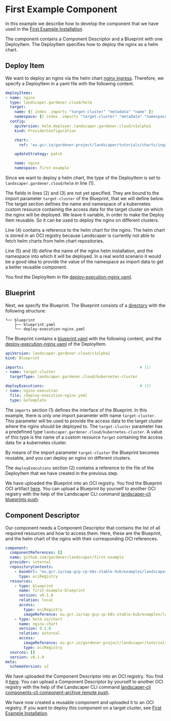 # First Example Component

In this example we describe how to develop the component that we have used in the
[First Example Installation](./first_example_installation.md).

The component contains a Component Descriptor and a Blueprint with one DeployItem. The DeployItem specifies how to 
deploy the nginx as a helm chart.

## Deploy Item

We want to deploy an nginx via the helm chart [nginx ingress](https://github.com/kubernetes/ingress-nginx/tree/master/charts/ingress-nginx).
Therefore, we specify a DeployItem in a yaml file with the following content.

```yaml
deployItems:
- name: nginx
  type: landscaper.gardener.cloud/helm                                                             # (1)
  target:
    name: {{ index .imports "target-cluster" "metadata" "name" }}                                  # (2)
    namespace: {{ index .imports "target-cluster" "metadata" "namespace" }}                        # (3)
  config:
    apiVersion: helm.deployer.landscaper.gardener.cloud/v1alpha1
    kind: ProviderConfiguration

    chart:
      ref: "eu.gcr.io/gardener-project/landscaper/tutorials/charts/ingress-nginx:v0.1.0"           # (4)

    updateStrategy: patch

    name: nginx                                                                                    # (5)
    namespace: first-example                                                                       # (6)
```

Since we want to deploy a helm chart, the type of the DeployItem is set to `landscaper.gardener.cloud/helm` in line (1).

The fields in lines (2) and (3) are not yet specified. They are bound to the import parameter `target-cluster` of the 
Blueprint, that we will define below. The target section defines the name and namespace of a kubernetes custom resource
containing the access data for the target cluster on which the nginx will be deployed. We leave it variable, in order 
to make the Deploy Item reusable. So it can be used to deploy the nginx on different clusters. 

Line (4) contains a reference to the helm chart for the nginx. The helm chart is stored in an OCI registry because 
Landscaper is currently not able to fetch helm charts from helm chart repositories.

Line (5) and (6) define the name of the nginx helm installation, and the namespace into which it will be deployed. In a 
real world scenario it would be a good idea to provide the value of the namespace as import data to get a better 
reusable component.

You find the DeployItem in file [deploy-execution-nginx.yaml](./resources/blueprint/deploy-execution-nginx.yaml).

## Blueprint

Next, we specify the Blueprint. The Blueprint consists of a [directory](./resources/blueprint) with the following 
structure:

```
└── blueprint
    ├── blueprint.yaml
    └── deploy-execution-nginx.yaml
```

The Blueprint contains a
[blueprint.yaml](./resources/blueprint/blueprint.yaml) with the following content, and the 
[deploy-execution-nginx.yaml](./resources/blueprint/deploy-execution-nginx.yaml) of the DeployItem. 
 
```yaml
apiVersion: landscaper.gardener.cloud/v1alpha1
kind: Blueprint

imports:                                                   # (1)
- name: target-cluster
  targetType: landscaper.gardener.cloud/kubernetes-cluster 

deployExecutions:                                          # (2)
- name: nginx-execution 
  file: /deploy-execution-nginx.yaml
  type: GoTemplate
```

The `imports` section (1) defines the interface of the Blueprint. In this example, there is only one import parameter 
with name `target-cluster`. This parameter will be used to provide the access data to the target cluster where the 
nginx should be deployed to. The `target-cluster` parameter has a predefined type 
`landscaper.gardener.cloud/kubernetes-cluster`. A value of this type is the name of a custom resource `Target` 
containing the access data for a kubernetes cluster.

By means of the import parameter `target-cluster` the Blueprint becomes reusable, and you can deploy an nginx on different 
clusters.

The `deployExecutions` section (2) contains a reference to the file of the DeployItem that we have created in the 
previous step. 

We have uploaded the Blueprint into an OCI registry. You find the Blueprint OCI artifact 
[here](https://eu.gcr.io/sap-gcp-cp-k8s-stable-hub/examples/landscaper/docs/blueprints/github.com/gardener/landscaper/first-example).
You can upload a Blueprint by yourself to another OCI registry with the help of the Landscaper CLI command 
[landscaper-cli blueprints push](https://github.com/gardener/landscapercli/blob/master/docs/reference/landscaper-cli_blueprints_push.md).

## Component Descriptor

Our component needs a Component Descriptor that contains the list of all required resources and how to access them.
Here, these are the Blueprint, and the helm chart of the nginx with their corresponding OCI references.

```yaml
component:
  componentReferences: []
  name: github.com/gardener/landscaper/first-example
  provider: internal
  repositoryContexts:
    - baseUrl: "eu.gcr.io/sap-gcp-cp-k8s-stable-hub/examples/landscaper/docs"
      type: ociRegistry
  resources:
    - type: blueprint
      name: first-example-blueprint
      version: v0.1.0
      relation: local
      access:
        type: ociRegistry
        imageReference: eu.gcr.io/sap-gcp-cp-k8s-stable-hub/examples/landscaper/docs/blueprints/github.com/gardener/landscaper/first-example:v0.1.0
    - type: helm.io/chart
      name: nginx-chart
      version: 0.1.0
      relation: external
      access:
        imageReference: eu.gcr.io/gardener-project/landscaper/tutorials/charts/ingress-nginx:v0.1.0
        type: ociRegistry
  sources: []
  version: v0.1.0
meta:
  schemaVersion: v2
```

We have uploaded the Component Descriptor into an OCI registry. You find it
[here](https://eu.gcr.io/sap-gcp-cp-k8s-stable-hub/examples/landscaper/docs/component-descriptors/github.com/gardener/landscaper/first-example).
You can upload a Component Descriptor by yourself to another OCI registry with the help of the Landscaper CLI command
[landscaper-cli components-cli component-archive remote push](https://github.com/gardener/landscapercli/blob/master/docs/reference/landscaper-cli_components-cli_component-archive_remote_push.md).

We have now created a reusable component and uploaded it to an OCI registry. If you want to deploy this component on a
target cluster, see [First Example Installation](./first_example_installation.md).
